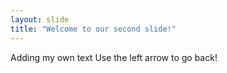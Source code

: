 ```yaml
---
layout: slide
title: "Welcome to our second slide!"
---
```

Adding my own text
Use the left arrow to go back!
